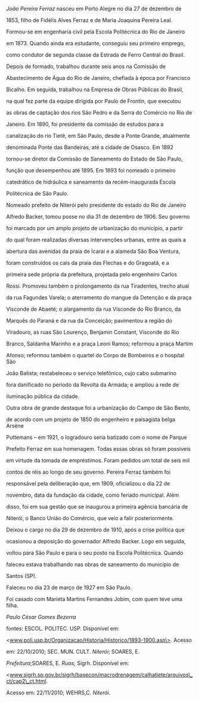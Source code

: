 

*João Pereira Ferraz* nasceu em Porto Alegre no dia 27 de dezembro de

1853, filho de Fidélis Alves Ferraz e de Maria Joaquina Pereira Leal.



Formou-se em engenharia civil pela Escola Politécnica do Rio de Janeiro

em 1873. Quando ainda era estudante, conseguiu seu primeiro emprego,

como condutor de segunda classe da Estrada de Ferro Central do Brasil.

Depois de formado, trabalhou durante seis anos na Comissão de

Abastecimento de Água do Rio de Janeiro, chefiada à época por Francisco

Bicalho. Em seguida, trabalhou na Empresa de Obras Públicas do Brasil,

na qual fez parte da equipe dirigida por Paulo de Frontin, que executou

as obras de captação dos rios São Pedro e da Serra do Comércio no Rio de

Janeiro. Em 1890, foi presidente da comissão de estudos para a

canalização do rio Tietê, em São Paulo, desde a Ponte Grande, atualmente

denominada Ponte das Bandeiras, até a cidade de Osasco. Em 1892

tornou-se diretor da Comissão de Saneamento do Estado de São Paulo,

função que desempenhou até 1895. Em 1893 foi nomeado o primeiro

catedrático de hidráulica e saneamento da recém-inaugurada Escola

Politécnica de São Paulo.



Nomeado prefeito de Niterói pelo presidente do estado do Rio de Janeiro

Alfredo Backer, tomou posse no dia 31 de dezembro de 1906. Seu governo

foi marcado por um amplo projeto de urbanização do município, a partir

do qual foram realizadas diversas intervenções urbanas, entre as quais a

abertura das avenidas da praia de Icaraí e a alameda São Boa Ventura,

foram construídos os cais da praia das Flechas e do Gragoatá, e a

primeira sede própria da prefeitura, projetada pelo engenheiro Carlos

Rossi. Promoveu também o prolongamento da rua Tiradentes, trecho atual

da rua Fagundes Varela; o aterramento do mangue da Detenção e da praça

Visconde de Abaeté; o alargamento da rua Visconde do Rio Branco, da

Marquês do Paraná e da rua da Conceição; pavimentou a região do

Viradouro, as ruas São Lourenço, Benjamin Constant, Visconde do Rio

Branco, Saldanha Marinho e a praça Leoni Ramos; reformou a praça Martim

Afonso; reformou também o quartel do Corpo de Bombeiros e o hospital São

João Batista; restabeleceu o serviço telefônico, cujo cabo submarino

fora danificado no período da Revolta da Armada; e ampliou a rede de

iluminação pública da cidade.



Outra obra de grande destaque foi a urbanização do Campo de São Bento,

de acordo com um projeto de 1850 do engenheiro e paisagista belga Arsène

Puttemans – em 1921, o logradouro seria batizado com o nome de Parque

Prefeito Ferraz em sua homenagem. Todas essas obras só foram possíveis

em virtude da tomada de empréstimos. Foram pedidos um total de seis mil

contos de réis ao longo de seu governo. Pereira Ferraz também foi

responsável pela deliberação que, em 1909, oficializou o dia 22 de

novembro, data da fundação da cidade, como feriado municipal. Além

disso, foi em sua gestão que se inaugurou a primeira agência bancária de

Niterói, o Banco União do Comércio, que veio a falir posteriormente.



Deixou o cargo no dia 29 de dezembro de 1910, após a crise política que

ocasionou a deposição do governador Alfredo Backer. Logo em seguida,

voltou para São Paulo e para o seu posto na Escola Politécnica. Quando

faleceu estava trabalhando nas obras de saneamento do município de

Santos (SP).



Faleceu no dia 23 de março de 1927 em São Paulo.



Foi casado com Marieta Martins Fernandes Jobim, com quem teve uma filha.



*Paulo César Gomes Bezerra*



fontes: ESCOL. POLITEC. USP. Disponível em:

\<www.poli.usp.br/Organizacao/Historia/Historico/1893-1900.asp\>. Acesso

em: 22/10/2010; SEC. MUN. CULT. *Niterói*; SOARES, E.

*Prefeitura*;SOARES, E. *Ruas*; Sigrh. Disponível em:

\<www.sigrh.sp.gov.br/sigrh/basecon/macrodrenagem/calhatiete/arquivos\_ct/cap2\_ct.html.

Acesso em: 22/11/2010; WEHRS,C. *Niterói.*

